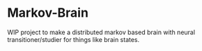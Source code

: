 # Markov-Brain
WIP project to make a distributed markov based brain with neural transitioner/studier for things like brain states.

